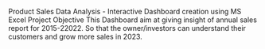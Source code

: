 Product Sales Data Analysis - Interactive Dashboard creation using MS Excel
Project Objective
This Dashboard aim at giving insight of annual sales report for 2015-22022. So that the owner/investors  can understand their customers and grow more sales in 2023.
